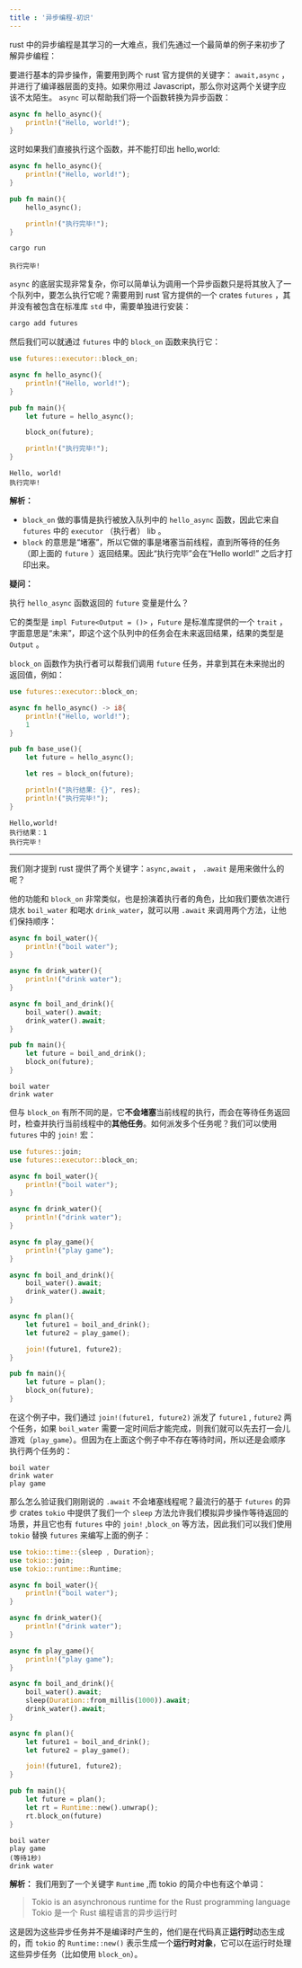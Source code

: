 ```yaml
---
title : '异步编程-初识'
---
```


rust 中的异步编程是其学习的一大难点，我们先通过一个最简单的例子来初步了解异步编程：

要进行基本的异步操作，需要用到两个 rust 官方提供的关键字： `await,async` ，并进行了编译器层面的支持。如果你用过 Javascript，那么你对这两个关键字应该不太陌生。 `async` 可以帮助我们将一个函数转换为异步函数：

```rust
async fn hello_async(){
    println!("Hello, world!");
}
```

这时如果我们直接执行这个函数，并不能打印出 hello,world:

```rust
async fn hello_async(){
    println!("Hello, world!");
}

pub fn main(){
    hello_async();

    println!("执行完毕!");
}
```

```bash
cargo run 
```

```
执行完毕!
```

`async` 的底层实现非常复杂，你可以简单认为调用一个异步函数只是将其放入了一个队列中，要怎么执行它呢？需要用到 rust 官方提供的一个 crates `futures` ，其并没有被包含在标准库 `std` 中，需要单独进行安装：

```bash
cargo add futures
```

然后我们可以就通过 `futures` 中的 `block_on` 函数来执行它：

```rust
use futures::executor::block_on;

async fn hello_async(){
    println!("Hello, world!");
}

pub fn main(){
    let future = hello_async();

    block_on(future);

    println!("执行完毕!");
}
```

```
Hello, world!
执行完毕!
```

**解析：**
- `block_on` 做的事情是执行被放入队列中的 `hello_async` 函数，因此它来自 `futures` 中的 `executor` （执行者） lib 。 
- `block` 的意思是“堵塞”，所以它做的事是堵塞当前线程，直到所等待的任务（即上面的 `future` ）返回结果。因此“执行完毕”会在“Hello world!” 之后才打印出来。 

**疑问：**

执行 `hello_async` 函数返回的 `future` 变量是什么？

它的类型是 `impl Future<Output = ()>` ，`Future` 是标准库提供的一个 `trait` ，字面意思是“未来”，即这个这个队列中的任务会在未来返回结果，结果的类型是 `Output` 。

`block_on` 函数作为执行者可以帮我们调用 `future` 任务，并拿到其在未来抛出的返回值，例如：

```rust
use futures::executor::block_on;

async fn hello_async() -> i8{
    println!("Hello, world!");
    1
}

pub fn base_use(){
    let future = hello_async();

    let res = block_on(future);

    println!("执行结果: {}", res);
    println!("执行完毕!");
}
```

```
Hello,world!
执行结果：1
执行完毕！
```

---

我们刚才提到 rust 提供了两个关键字：`async,await` ， `.await` 是用来做什么的呢？

他的功能和 `block_on` 非常类似，也是扮演着执行者的角色，比如我们要依次进行烧水 `boil_water` 和喝水 `drink_water`，就可以用 `.await` 来调用两个方法，让他们保持顺序：

```rust
async fn boil_water(){
    println!("boil water");
}

async fn drink_water(){
    println!("drink water");
}

async fn boil_and_drink(){
    boil_water().await;
    drink_water().await;
} 

pub fn main(){
    let future = boil_and_drink();
    block_on(future);
}
```

```
boil water
drink water
```

但与 `block_on` 有所不同的是，它**不会堵塞**当前线程的执行，而会在等待任务返回时，检查并执行当前线程中的**其他任务**。如何派发多个任务呢？我们可以使用 `futures` 中的 `join!` 宏：

```rust
use futures::join;
use futures::executor::block_on;

async fn boil_water(){
    println!("boil water");
}

async fn drink_water(){
    println!("drink water");
}

async fn play_game(){
    println!("play game");
}

async fn boil_and_drink(){
    boil_water().await;
    drink_water().await;
} 

async fn plan(){
    let future1 = boil_and_drink();
    let future2 = play_game();

    join!(future1, future2);
}

pub fn main(){
    let future = plan();
    block_on(future);
}
```

在这个例子中，我们通过 `join!(future1, future2)` 派发了 `future1` , `future2` 两个任务，如果 `boil_water` 需要一定时间后才能完成，则我们就可以先去打一会儿游戏（`play_game`）。但因为在上面这个例子中不存在等待时间，所以还是会顺序执行两个任务的：

```
boil water
drink water
play game
```

那么怎么验证我们刚刚说的 `.await` 不会堵塞线程呢？最流行的基于 `futures` 的异步 crates `tokio` 中提供了我们一个 `sleep` 方法允许我们模拟异步操作等待返回的场景，并且它也有 `futures` 中的 `join!` ,`block_on` 等方法，因此我们可以我们使用 `tokio` 替换 `futures` 来编写上面的例子：

```rust
use tokio::time::{sleep , Duration};
use tokio::join;
use tokio::runtime::Runtime;

async fn boil_water(){
    println!("boil water");
}

async fn drink_water(){
    println!("drink water");
}

async fn play_game(){
    println!("play game");
}

async fn boil_and_drink(){
    boil_water().await;
    sleep(Duration::from_millis(1000)).await;
    drink_water().await;
} 

async fn plan(){
    let future1 = boil_and_drink();
    let future2 = play_game();

    join!(future1, future2);
}

pub fn main(){
    let future = plan();
    let rt = Runtime::new().unwrap();
    rt.block_on(future)
}

```

```
boil water
play game
(等待1秒)
drink water
```

**解析：**
我们用到了一个关键字 `Runtime` ,而 tokio 的简介中也有这个单词：

> Tokio is an asynchronous runtime for the Rust programming language
> Tokio 是一个 Rust 编程语言的异步运行时

这是因为这些异步任务并不是编译时产生的，他们是在代码真正**运行时**动态生成的，而 `tokio` 的 `Runtime::new()` 表示生成一个**运行时对象**，它可以在运行时处理这些异步任务（比如使用 `block_on`）。 
